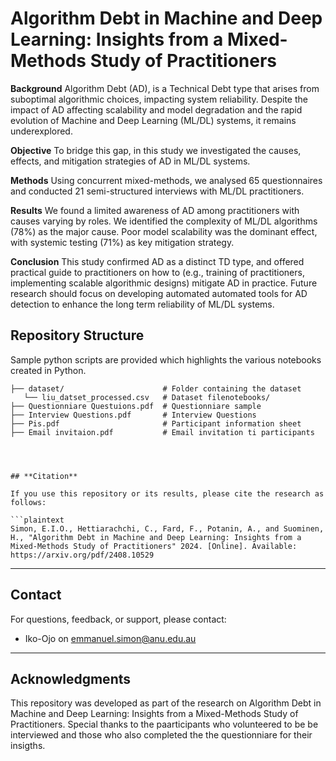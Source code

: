 
# **Algorithm Debt in Machine and Deep Learning: Insights from a Mixed-Methods Study of Practitioners**

**Background** Algorithm Debt (AD), is a Technical Debt type that arises from suboptimal algorithmic choices, impacting system reliability. Despite the impact of AD affecting scalability and model degradation and the rapid evolution of Machine and Deep Learning (ML/DL) systems, it remains underexplored.

**Objective** To bridge this gap, in this study we investigated the causes, effects, and mitigation strategies of AD in ML/DL systems. 


**Methods** Using concurrent mixed-methods, we analysed 65 questionnaires and conducted 21 semi-structured interviews with ML/DL practitioners.

**Results** We found a limited awareness of AD among practitioners with causes varying by roles. We identified the complexity of ML/DL algorithms (78\%) as the major cause. Poor model scalability was the dominant effect, with systemic testing (71\%) as key mitigation strategy.

**Conclusion** This study confirmed AD as a distinct TD type, and offered practical guide to practitioners on how to (e.g., training of practitioners, implementing scalable algorithmic designs) mitigate AD in practice. Future research should focus on developing automated automated tools for AD detection to enhance the long term reliability of ML/DL systems.


## **Repository Structure**
Sample python scripts are provided which highlights the various notebooks created in Python.
```
├── dataset/                      # Folder containing the dataset
   └── liu_datset_processed.csv   # Dataset filenotebooks/                       
├── Questionniare Questuions.pdf  # Questionniare sample
├── Interview Questions.pdf       # Interview Questions
├── Pis.pdf                       # Participant information sheet
├── Email invitaion.pdf           # Email invitation ti participants




## **Citation**

If you use this repository or its results, please cite the research as follows:

```plaintext
Simon, E.I.O., Hettiarachchi, C., Fard, F., Potanin, A., and Suominen, H., "Algorithm Debt in Machine and Deep Learning: Insights from a Mixed-Methods Study of Practitioners" 2024. [Online]. Available: https://arxiv.org/pdf/2408.10529
```

---

## **Contact**

For questions, feedback, or support, please contact:

- Iko-Ojo on emmanuel.simon@anu.edu.au

---

## **Acknowledgments**

This repository was developed as part of the research on Algorithm Debt in Machine and Deep Learning: Insights from a Mixed-Methods Study of Practitioners. Special thanks to the paarticipants who volunteered to be be interviewed and those who also completed the the questionniare for their insigths.
